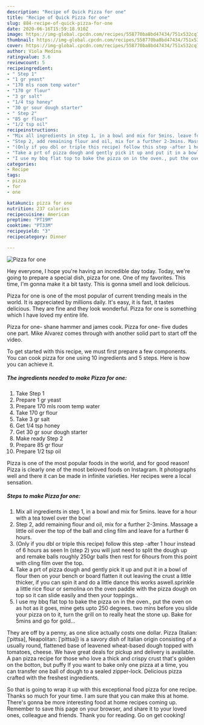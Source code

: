 ```yaml
---
description: "Recipe of Quick Pizza for one"
title: "Recipe of Quick Pizza for one"
slug: 884-recipe-of-quick-pizza-for-one
date: 2020-06-16T15:59:18.910Z
image: https://img-global.cpcdn.com/recipes/558770ba8bd47434/751x532cq70/pizza-for-one-recipe-main-photo.jpg
thumbnail: https://img-global.cpcdn.com/recipes/558770ba8bd47434/751x532cq70/pizza-for-one-recipe-main-photo.jpg
cover: https://img-global.cpcdn.com/recipes/558770ba8bd47434/751x532cq70/pizza-for-one-recipe-main-photo.jpg
author: Viola Medina
ratingvalue: 3.6
reviewcount: 5
recipeingredient:
- " Step 1"
- "1 gr yeast"
- "170 mls room temp water"
- "170 gr flour"
- "3 gr salt"
- "1/4 tsp honey"
- "30 gr sour dough starter"
- " Step 2"
- "85 gr flour"
- "1/2 tsp oil"
recipeinstructions:
- "Mix all ingredients in step 1, in a bowl and mix for 5mins. leave for a hour with a tea towel over the bowl"
- "Step 2, add remaining flour and oil, mix for a further 2-3mins. Massage a little oil over the top of the ball and cling film and leave for a further 6 hours."
- "(Only if you dbl or triple this recipe) follow this step -after 1 hour instead of 6 hours as seen In (step 2) you will just need to split the dough up and remake balls roughly 250gr balls then rest for 6hours from this point with cling film over the top."
- "Take a prt of pizza dough and gently pick it up and put it in a bowl of flour then on your bench or board flatten it out leaving the crust a little thicker, if you can spin it and do a little dance this works aswell.sprinkle a little rice flour or semolina on the oven paddle with the pizza dough on top so it can slide easily and then your toppings.."
- "I use my bbq flat top to bake the pizza on in the oven., put the oven on as hot as it goes, mine gets upto 250 degrees. two mins before you slide your pizza on to it, turn the grill on to really heat the stone up. Bake for 5mins and go for gold..."
categories:
- Recipe
tags:
- pizza
- for
- one

katakunci: pizza for one 
nutrition: 237 calories
recipecuisine: American
preptime: "PT19M"
cooktime: "PT33M"
recipeyield: "3"
recipecategory: Dinner

---
```



![Pizza for one](https://img-global.cpcdn.com/recipes/558770ba8bd47434/751x532cq70/pizza-for-one-recipe-main-photo.jpg)

Hey everyone, I hope you're having an incredible day today. Today, we're going to prepare a special dish, pizza for one. One of my favorites. This time, I'm gonna make it a bit tasty. This is gonna smell and look delicious.

Pizza for one is one of the most popular of current trending meals in the world. It is appreciated by millions daily. It's easy, it is fast, it tastes delicious. They are fine and they look wonderful. Pizza for one is something which I have loved my entire life.

Pizza for one- shane hammer and james cook. Pizza for one- five dudes one part. Mike Alvarez comes through with another solid part to start off the video.


To get started with this recipe, we must first prepare a few components. You can cook pizza for one using 10 ingredients and 5 steps. Here is how you can achieve it.

<!--inarticleads1-->

##### The ingredients needed to make Pizza for one:

1. Take  Step 1
1. Prepare 1 gr yeast
1. Prepare 170 mls room temp water
1. Take 170 gr flour
1. Take 3 gr salt
1. Get 1/4 tsp honey
1. Get 30 gr sour dough starter
1. Make ready  Step 2
1. Prepare 85 gr flour
1. Prepare 1/2 tsp oil


Pizza is one of the most popular foods in the world, and for good reason! Pizza is clearly one of the most beloved foods on Instagram. It photographs well and there it can be made in infinite varieties. Her recipes were a local sensation. 

<!--inarticleads2-->

##### Steps to make Pizza for one:

1. Mix all ingredients in step 1, in a bowl and mix for 5mins. leave for a hour with a tea towel over the bowl
1. Step 2, add remaining flour and oil, mix for a further 2-3mins. Massage a little oil over the top of the ball and cling film and leave for a further 6 hours.
1. (Only if you dbl or triple this recipe) follow this step -after 1 hour instead of 6 hours as seen In (step 2) you will just need to split the dough up and remake balls roughly 250gr balls then rest for 6hours from this point with cling film over the top.
1. Take a prt of pizza dough and gently pick it up and put it in a bowl of flour then on your bench or board flatten it out leaving the crust a little thicker, if you can spin it and do a little dance this works aswell.sprinkle a little rice flour or semolina on the oven paddle with the pizza dough on top so it can slide easily and then your toppings..
1. I use my bbq flat top to bake the pizza on in the oven., put the oven on as hot as it goes, mine gets upto 250 degrees. two mins before you slide your pizza on to it, turn the grill on to really heat the stone up. Bake for 5mins and go for gold...


They are off by a penny, as one slice actually costs one dollar. Pizza (Italian: [ˈpittsa], Neapolitan: [ˈpittsə]) is a savory dish of Italian origin consisting of a usually round, flattened base of leavened wheat-based dough topped with tomatoes, cheese. We have great deals for pickup and delivery is available. A pan pizza recipe for those who love a thick and crispy crust that&#39;s golden on the botton, but puffy If you want to bake only one pizza at a time, you can transfer one ball of dough to a sealed zipper-lock. Delicious pizza crafted with the freshest ingredients. 

So that is going to wrap it up with this exceptional food pizza for one recipe. Thanks so much for your time. I am sure that you can make this at home. There's gonna be more interesting food at home recipes coming up. Remember to save this page on your browser, and share it to your loved ones, colleague and friends. Thank you for reading. Go on get cooking!
